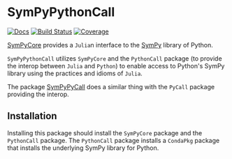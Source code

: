 # SymPyPythonCall

[![Docs](https://img.shields.io/badge/docs-dev-blue.svg)](https://jverzani.github.io/SymPyCore.jl/dev)
[![Build Status](https://github.com/jverzani/SymPyPythonCall.jl/actions/workflows/CI.yml/badge.svg?branch=main)](https://github.com/jverzani/SymPyPythonCall.jl/actions/workflows/CI.yml?query=branch%3Amain)
[![Coverage](https://codecov.io/gh/jverzani/SymPyPythonCall.jl/branch/main/graph/badge.svg)](https://codecov.io/gh/jverzani/SymPyPythonCall.jl)

[SymPyCore](https://github.com/jverzani/SymPyCore.jl) provides a `Julia`n interface to the [SymPy](https://www.sympy.org/) library of Python.


`SymPyPythonCall` utilizes `SymPyCore` and the `PythonCall` package (to provide the interop between `Julia` and `Python`) to enable access to Python's SymPy library using the practices and idioms of `Julia`.

The package [SymPyPyCall](https://github.com/jverzani/SymPyPyCall.jl) does a similar thing with the `PyCall` package providing the interop.



## Installation

Installing this package should install the `SymPyCore` package and the `PythonCall` package. The `PythonCall` package installs a `CondaPkg` package that installs the underlying SymPy library for Python.
